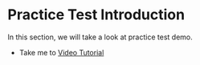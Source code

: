 # Practice Test Introduction

In this section, we will take a look at practice test demo.

- Take me to [Video Tutorial](https://kodekloud.com/topic/practice-test-introduction-2/)
